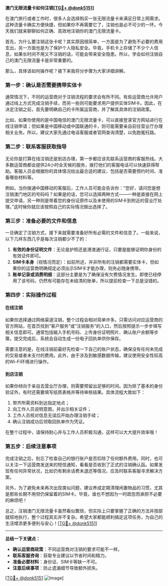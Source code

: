 **澳门无限流量卡如何注销[[TG💪+ @donk5151](https://t.me/s/donk5151)]**

在澳门旅行或者工作时，很多人会选择购买一张无限流量卡来满足日常上网需求。这种流量卡确实方便快捷，但如果你不再需要它了，注销也是必不可少的一环。今天我们就来聊聊如何正确、高效地注销你的澳门无限流量卡。

首先，为什么要注销这张卡呢？其实原因很简单，一方面是为了避免不必要的费用支出，另一方面也是为了保护个人隐私安全。毕竟，手机卡上存储了不少个人信息，如果长时间不用又不注销的话，可能会带来安全隐患。所以，学会如何注销自己的澳门无限流量卡是非常重要的。

那么，具体该如何操作呢？接下来我将分步骤为大家详细讲解。

### **第一步：确认是否需要携带实体卡**
通常情况下，不同的运营商对于注销流程的要求会有所不同。有些运营商允许用户通过线上方式完成注销手续，而另一些则可能要求用户提供实体SIM卡。因此，在决定注销之前，首先要明确自己的卡所属运营商，并了解其具体的注销政策。

比如，如果你使用的是中国电信的澳门无限流量卡，可以直接登录官方网站进行在线注销申请；但如果是中国移动或中国联通的卡，则可能需要亲自前往营业厅办理相关业务。所以，建议大家先通过电话客服或者官网查询清楚，以免跑冤枉路。

### **第二步：联系客服获取指导**
无论你是打算在线注销还是到店办理，第一步都应该先联系运营商的客服热线。大多数运营商都会提供24小时全天候的服务，拨打他们的客服电话可以快速获得帮助。客服人员会根据你的具体情况给出最合适的建议，包括是否需要预约时间、准备哪些材料等。

例如，当你拨通中国移动的客服后，工作人员可能会告诉你：“您好，请问您是想注销澳门地区的号码吗？如果是的话，您可以选择两种方式——一种是直接在网上提交申请，另一种则是带着您的身份证原件以及未使用的SIM卡到附近的营业厅处理。”这时候你就应该按照自己的实际情况做出选择了。

### **第三步：准备必要的文件和信息**
一旦确定了注销方式，接下来就需要准备好所有必需的文件和信息了。一般来说，以下几样东西几乎是每次注销都少不了的：

1. **有效的身份证明文件**：无论是护照还是港澳通行证，只要是能够证明你身份的有效证件即可。
2. **SIM卡本身**（视情况而定）：如前所述，并非所有的注销都需要实体卡，但如果你的运营商明确规定必须出示SIM卡才能办理，则务必随身携带。
3. **账单记录或消费明细**：这部分主要是为了确保没有欠费情况发生。即使已经停用了该号码，仍然有可能存在未结清的账单，所以提前检查一下总是没错的。

### **第四步：实际操作过程**
#### 在线注销
如果你选择通过网络渠道注销，整个过程会相对简单许多。只需访问对应运营商的官方网站，在首页找到“客户服务”或“注销服务”的入口，然后按照提示一步步填写相关信息即可。通常包括输入手机号码、上传身份证明照片、确认账户余额等步骤。提交完成后，系统会自动生成一份电子回执单供你保存。

需要注意的是，在线注销前最好先检查一下自己的账户状态，确保没有任何未完成的交易或者未支付的费用。此外，由于涉及到敏感数据传输，建议使用安全性较高的Wi-Fi环境进行操作。

#### 到店注销
如果你倾向于亲自去营业厅办理，则需要预留出足够的时间。因为除了基本的身份验证外，有时还需要填写纸质表格并等待审核结果。具体流程大致如下：

1. 带齐所需资料到达指定地点；
2. 向工作人员说明意图，并出示相关证件；
3. 工作人员核对信息无误后开始办理注销手续；
4. 确认注销成功后领取回执单作为凭证。

在整个过程中，请保持耐心并与工作人员积极沟通，这样可以大大提升效率哦！

### **第五步：后续注意事项**
完成注销之后，别忘了检查自己的银行账户是否扣除了任何额外费用。同时，也可以关注一下运营商发送来的短信通知，看看是否收到了正式的注销确认函。如果发现有任何异常状况，比如仍有剩余话费未退还等情况，应及时联系客服寻求解决方案。

另外，为了避免未来再次出现类似问题，建议养成定期清理闲置物品的习惯，尤其是那些长期不用但仍保留着的SIM卡。毕竟，谁也不想因为一时疏忽而承担不必要的麻烦吧！

总之，注销澳门无限流量卡虽然看似繁琐，但实际上只要掌握了正确的方法并按部就班地执行，整个过程其实并不复杂。希望大家都能顺利搞定这项任务，为自己的生活增添更多便利与安心！[[TG💪+ @donk5151](https://t.me/s/donk5151)]

---

**总结一下关键点：**
- **确认运营商政策**：不同运营商对注销的要求可能不一样。
- **联系客服咨询**：获取专业建议以节省时间和精力。
- **准备必要材料**：身份证、SIM卡等缺一不可。
- **注意后续事项**：防止遗漏细节导致额外损失。

[[TG💪+ @donk5151](https://t.me/s/donk5151) ![Image](https://i.postimg.cc/rwNCRYN7/Snipaste-2025-04-30-17-27-05.png)]